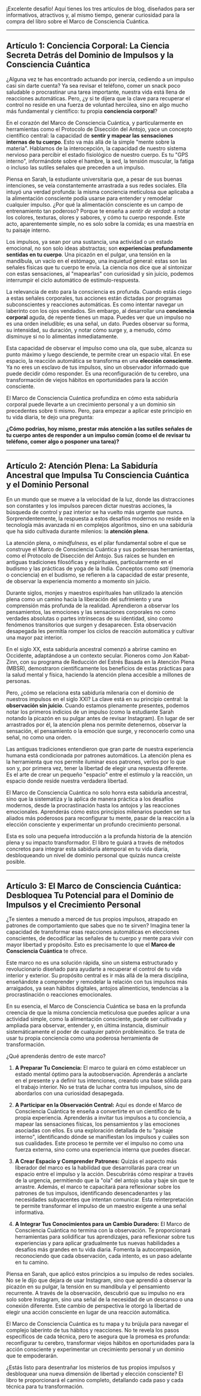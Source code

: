 ¡Excelente desafío! Aquí tienes los tres artículos de blog, diseñados para ser informativos, atractivos y, al mismo tiempo, generar curiosidad para la compra del libro sobre el Marco de Consciencia Cuántica.

---

## Artículo 1: Conciencia Corporal: La Ciencia Secreta Detrás del Dominio de Impulsos y la Consciencia Cuántica

¿Alguna vez te has encontrado actuando por inercia, cediendo a un impulso casi sin darte cuenta? Ya sea revisar el teléfono, comer un snack poco saludable o procrastinar una tarea importante, nuestra vida está llena de reacciones automáticas. Pero, ¿y si te dijera que la clave para recuperar el control no reside en una fuerza de voluntad hercúlea, sino en algo mucho más fundamental y científico: tu propia **conciencia corporal**?

En el corazón del Marco de Consciencia Cuántica, y particularmente en herramientas como el Protocolo de Disección del Antojo, yace un concepto científico central: la capacidad de **sentir y mapear las sensaciones internas de tu cuerpo**. Esto va más allá de la simple "mente sobre la materia". Hablamos de la interocepción, la capacidad de nuestro sistema nervioso para percibir el estado fisiológico de nuestro cuerpo. Es tu "GPS interno", informándote sobre el hambre, la sed, la tensión muscular, la fatiga o incluso las sutiles señales que preceden a un impulso.

Piensa en Sarah, la estudiante universitaria que, a pesar de sus buenas intenciones, se veía constantemente arrastrada a sus redes sociales. Ella intuyó una verdad profunda: la misma conciencia meticulosa que aplicaba a la alimentación consciente podía usarse para entender y remodelar cualquier impulso. ¿Por qué la alimentación consciente es un campo de entrenamiento tan poderoso? Porque te enseña a *sentir de verdad*: a notar los colores, texturas, olores y sabores, y cómo tu cuerpo responde. Este acto, aparentemente simple, no es solo sobre la comida; es una maestría en tu paisaje interno.

Los impulsos, ya sean por una sustancia, una actividad o un estado emocional, no son solo ideas abstractas; son **experiencias profundamente sentidas en tu cuerpo**. Una picazón en el pulgar, una tensión en la mandíbula, un vacío en el estómago, una inquietud general: estas son las señales físicas que tu cuerpo te envía. La ciencia nos dice que al sintonizar con estas sensaciones, al "mapearlas" con curiosidad y sin juicio, podemos interrumpir el ciclo automático de estímulo-respuesta.

La relevancia de esto para la consciencia es profunda. Cuando estás ciego a estas señales corporales, tus acciones están dictadas por programas subconscientes y reacciones automáticas. Es como intentar navegar un laberinto con los ojos vendados. Sin embargo, al desarrollar una **conciencia corporal** aguda, de repente tienes un mapa. Puedes ver que un impulso no es una orden ineludible; es una señal, un dato. Puedes observar su forma, su intensidad, su duración, y notar cómo surge y, a menudo, cómo disminuye si no lo alimentas inmediatamente.

Esta capacidad de observar el impulso como una ola, que sube, alcanza su punto máximo y luego desciende, te permite crear un espacio vital. En ese espacio, la reacción automática se transforma en una **elección consciente**. Ya no eres un esclavo de tus impulsos, sino un observador informado que puede decidir cómo responder. Es una reconfiguración de tu cerebro, una transformación de viejos hábitos en oportunidades para la acción consciente.

El Marco de Consciencia Cuántica profundiza en cómo esta sabiduría corporal puede llevarte a un crecimiento personal y a un dominio sin precedentes sobre ti mismo. Pero, para empezar a aplicar este principio en tu vida diaria, te dejo una pregunta:

**¿Cómo podrías, hoy mismo, prestar más atención a las sutiles señales de tu cuerpo antes de responder a un impulso común (como el de revisar tu teléfono, comer algo o posponer una tarea)?**

---

## Artículo 2: Atención Plena: La Sabiduría Ancestral que Impulsa Tu Consciencia Cuántica y el Dominio Personal

En un mundo que se mueve a la velocidad de la luz, donde las distracciones son constantes y los impulsos parecen dictar nuestras acciones, la búsqueda de control y paz interior se ha vuelto más urgente que nunca. Sorprendentemente, la respuesta a estos desafíos modernos no reside en la tecnología más avanzada ni en complejos algoritmos, sino en una sabiduría que ha sido cultivada durante milenios: la **atención plena**.

La atención plena, o *mindfulness*, es el pilar fundamental sobre el que se construye el Marco de Consciencia Cuántica y sus poderosas herramientas, como el Protocolo de Disección del Antojo. Sus raíces se hunden en antiguas tradiciones filosóficas y espirituales, particularmente en el budismo y las prácticas de yoga de la India. Conceptos como *sati* (memoria o conciencia) en el budismo, se refieren a la capacidad de estar presente, de observar la experiencia momento a momento sin juicio.

Durante siglos, monjes y maestros espirituales han utilizado la atención plena como un camino hacia la liberación del sufrimiento y una comprensión más profunda de la realidad. Aprendieron a observar los pensamientos, las emociones y las sensaciones corporales no como verdades absolutas o partes intrínsecas de su identidad, sino como fenómenos transitorios que surgen y desaparecen. Esta observación desapegada les permitía romper los ciclos de reacción automática y cultivar una mayor paz interior.

En el siglo XX, esta sabiduría ancestral comenzó a abrirse camino en Occidente, adaptándose a un contexto secular. Pioneros como Jon Kabat-Zinn, con su programa de Reducción del Estrés Basada en la Atención Plena (MBSR), demostraron científicamente los beneficios de estas prácticas para la salud mental y física, haciendo la atención plena accesible a millones de personas.

Pero, ¿cómo se relaciona esta sabiduría milenaria con el dominio de nuestros impulsos en el siglo XXI? La clave está en su principio central: la **observación sin juicio**. Cuando estamos plenamente presentes, podemos notar los primeros indicios de un impulso (como la estudiante Sarah notando la picazón en su pulgar antes de revisar Instagram). En lugar de ser arrastrados por él, la atención plena nos permite detenernos, observar la sensación, el pensamiento o la emoción que surge, y reconocerlo como una señal, no como una orden.

Las antiguas tradiciones entendieron que gran parte de nuestra experiencia humana está condicionada por patrones automáticos. La atención plena es la herramienta que nos permite iluminar esos patrones, verlos por lo que son y, por primera vez, tener la libertad de elegir una respuesta diferente. Es el arte de crear un pequeño "espacio" entre el estímulo y la reacción, un espacio donde reside nuestra verdadera libertad.

El Marco de Consciencia Cuántica no solo honra esta sabiduría ancestral, sino que la sistematiza y la aplica de manera práctica a los desafíos modernos, desde la procrastinación hasta los antojos y las reacciones emocionales. Aprenderás cómo estos principios milenarios pueden ser tus aliados más poderosos para reconfigurar tu mente, pasar de la reacción a la elección consciente y experimentar un profundo crecimiento personal.

Esta es solo una pequeña introducción a la profunda historia de la atención plena y su impacto transformador. El libro te guiará a través de métodos concretos para integrar esta sabiduría atemporal en tu vida diaria, desbloqueando un nivel de dominio personal que quizás nunca creíste posible.

---

## Artículo 3: El Marco de Consciencia Cuántica: Desbloquea Tu Potencial para el Dominio de Impulsos y el Crecimiento Personal

¿Te sientes a menudo a merced de tus propios impulsos, atrapado en patrones de comportamiento que sabes que no te sirven? Imagina tener la capacidad de transformar esas reacciones automáticas en elecciones conscientes, de decodificar las señales de tu cuerpo y mente para vivir con mayor libertad y propósito. Esto es precisamente lo que el **Marco de Consciencia Cuántica** te ofrece.

Este marco no es una solución rápida, sino un sistema estructurado y revolucionario diseñado para ayudarte a recuperar el control de tu vida interior y exterior. Su propósito central es ir más allá de la mera disciplina, enseñándote a comprender y remodelar la relación con tus impulsos más arraigados, ya sean hábitos digitales, antojos alimenticios, tendencias a la procrastinación o reacciones emocionales.

En su esencia, el Marco de Consciencia Cuántica se basa en la profunda creencia de que la misma conciencia meticulosa que puedes aplicar a una actividad simple, como la alimentación consciente, puede ser cultivada y ampliada para observar, entender y, en última instancia, disminuir sistemáticamente el poder de cualquier patrón problemático. Se trata de usar tu propia conciencia como una poderosa herramienta de transformación.

¿Qué aprenderás dentro de este marco?

1.  **A Preparar Tu Conciencia:** El marco te guiará en cómo establecer un estado mental óptimo para la autoobservación. Aprenderás a anclarte en el presente y a definir tus intenciones, creando una base sólida para el trabajo interior. No se trata de luchar contra tus impulsos, sino de abordarlos con una curiosidad desapegada.

2.  **A Participar en la Observación Central:** Aquí es donde el Marco de Consciencia Cuántica te enseña a convertirte en un científico de tu propia experiencia. Aprenderás a invitar tus impulsos a tu conciencia, a mapear las sensaciones físicas, los pensamientos y las emociones asociadas con ellos. Es una exploración detallada de tu "paisaje interno", identificando dónde se manifiestan los impulsos y cuáles son sus cualidades. Este proceso te permite ver el impulso no como una fuerza externa, sino como una experiencia interna que puedes disecar.

3.  **A Crear Espacio y Comprender Patrones:** Quizás el aspecto más liberador del marco es la habilidad que desarrollarás para crear un espacio entre el impulso y la acción. Descubrirás cómo respirar a través de la urgencia, permitiendo que la "ola" del antojo suba y baje sin que te arrastre. Además, el marco te capacitará para reflexionar sobre los patrones de tus impulsos, identificando desencadenantes y las necesidades subyacentes que intentan comunicar. Esta reinterpretación te permite transformar el impulso de un maestro exigente a una señal informativa.

4.  **A Integrar Tus Conocimientos para un Cambio Duradero:** El Marco de Consciencia Cuántica no termina con la observación. Te proporcionará herramientas para solidificar tus aprendizajes, para reflexionar sobre tus experiencias y para aplicar gradualmente tus nuevas habilidades a desafíos más grandes en tu vida diaria. Fomenta la autocompasión, reconociendo que cada observación, cada intento, es un paso adelante en tu camino.

Piensa en Sarah, que aplicó estos principios a su impulso de redes sociales. No se le dijo que dejara de usar Instagram, sino que aprendió a observar la picazón en su pulgar, la tensión en su mandíbula y el pensamiento recurrente. A través de la observación, descubrió que su impulso no era solo sobre Instagram, sino una señal de la necesidad de un descanso o una conexión diferente. Este cambio de perspectiva le otorgó la libertad de elegir una acción consciente en lugar de una reacción automática.

El Marco de Consciencia Cuántica es tu mapa y tu brújula para navegar el complejo laberinto de tus hábitos y reacciones. No te revela los pasos específicos de cada técnica, pero te asegura que la promesa es profunda: reconfigurar tu cerebro, transformar viejos hábitos en oportunidades para la acción consciente y experimentar un crecimiento personal y un dominio que te empoderarán.

¿Estás listo para desentrañar los misterios de tus propios impulsos y desbloquear una nueva dimensión de libertad y elección consciente? El libro te proporcionará el camino completo, detallando cada paso y cada técnica para tu transformación.